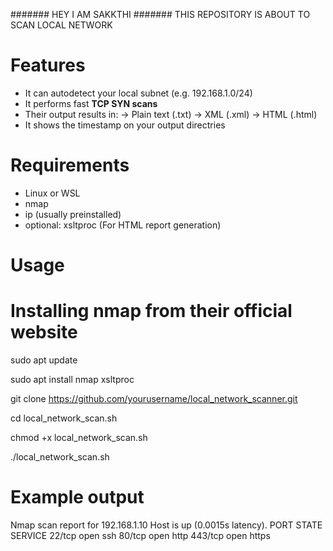 ####### HEY I AM SAKKTHI #######
THIS REPOSITORY IS ABOUT TO SCAN LOCAL NETWORK

# Features
 * It can autodetect your local subnet (e.g. 192.168.1.0/24)
 * It performs fast **TCP SYN scans**
 * Their output results in:
    -> Plain text (.txt)
    -> XML (.xml)
    -> HTML (.html)
 * It shows the timestamp on your output directries 

# Requirements
 * Linux or WSL
 * nmap
 * ip (usually preinstalled)
 * optional: xsltproc (For HTML report generation)

# Usage
   # Installing nmap from their official website

sudo apt update 

sudo apt install nmap xsltproc

git clone https://github.com/yourusername/local_network_scanner.git

cd local_network_scan.sh

chmod +x local_network_scan.sh

./local_network_scan.sh

# Example output 

Nmap scan report for 192.168.1.10
Host is up (0.0015s latency).
PORT     STATE SERVICE
22/tcp   open  ssh
80/tcp   open  http
443/tcp  open  https
